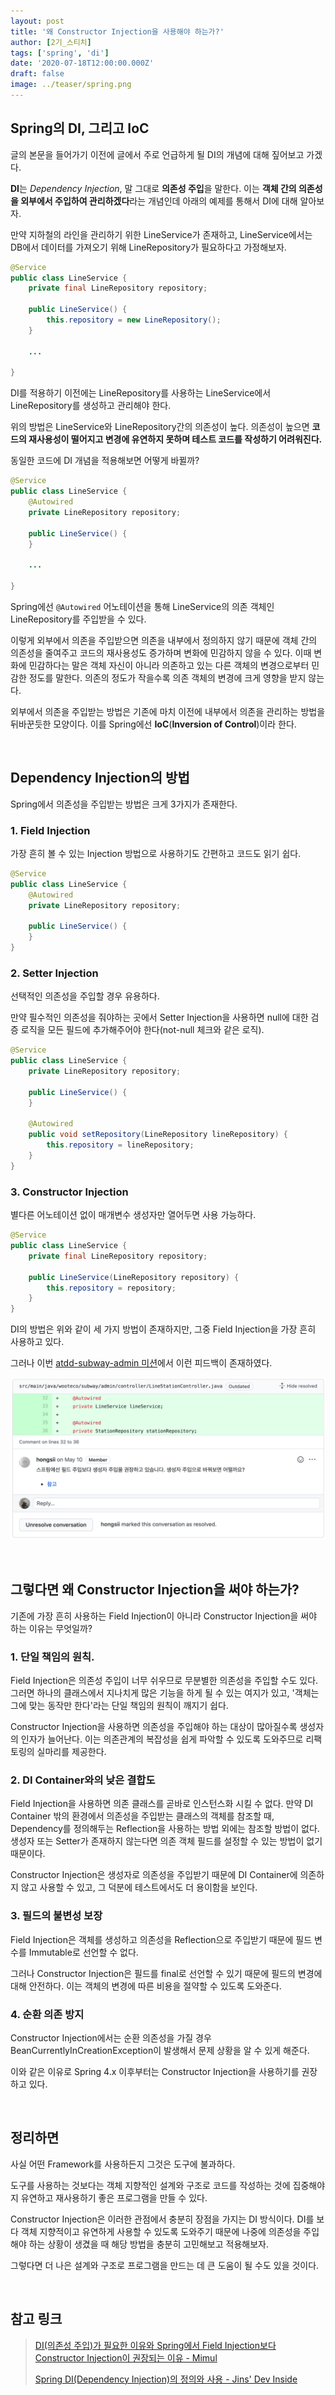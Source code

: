 ```yaml
---
layout: post
title: '왜 Constructor Injection을 사용해야 하는가?'
author: [2기_스티치]
tags: ['spring', 'di']
date: '2020-07-18T12:00:00.000Z'
draft: false
image: ../teaser/spring.png
---
```


## Spring의 DI, 그리고 IoC

글의 본문을 들어가기 이전에 글에서 주로 언급하게 될 DI의 개념에 대해 짚어보고 가겠다.

**DI**는 _Dependency Injection_, 말 그대로 **의존성 주입**을 말한다. 이는 **객체 간의 의존성을 외부에서 주입하여 관리하겠다**라는 개념인데 아래의 예제를 통해서 DI에 대해 알아보자.

만약 지하철의 라인을 관리하기 위한 LineService가 존재하고, LineService에서는 DB에서 데이터를 가져오기 위해 LineRepository가 필요하다고 가정해보자.

```java
@Service
public class LineService {
    private final LineRepository repository;

    public LineService() {
        this.repository = new LineRepository();
    }

    ...

}
```

DI를 적용하기 이전에는 LineRepository를 사용하는 LineService에서 LineRepository를 생성하고 관리해야 한다.

위의 방법은 LineService와 LineRepository간의 의존성이 높다. 의존성이 높으면 **코드의 재사용성이 떨어지고 변경에 유연하지 못하며 테스트 코드를 작성하기 어려워진다.**

동일한 코드에 DI 개념을 적용해보면 어떻게 바뀔까?

```java
@Service
public class LineService {
    @Autowired
    private LineRepository repository;

    public LineService() {
    }

    ...

}
```

Spring에선 `@Autowired` 어노테이션을 통해 LineService의 의존 객체인 LineRepository를 주입받을 수 있다.

이렇게 외부에서 의존을 주입받으면 의존을 내부에서 정의하지 않기 때문에 객체 간의 의존성을 줄여주고 코드의 재사용성도 증가하며 변화에 민감하지 않을 수 있다.
이때 변화에 민감하다는 말은 객체 자신이 아니라 의존하고 있는 다른 객체의 변경으로부터 민감한 정도를 말한다. 의존의 정도가 작을수록 의존 객체의 변경에 크게 영향을 받지 않는다.

외부에서 의존을 주입받는 방법은 기존에 마치 이전에 내부에서 의존을 관리하는 방법을 뒤바꾼듯한 모양이다. 이를 Spring에선 **IoC**(**Inversion of Control**)이라 한다.

<br/>

## Dependency Injection의 방법

Spring에서 의존성을 주입받는 방법은 크게 3가지가 존재한다.

### 1. Field Injection

가장 흔히 볼 수 있는 Injection 방법으로 사용하기도 간편하고 코드도 읽기 쉽다.

```java
@Service
public class LineService {
    @Autowired
    private LineRepository repository;

    public LineService() {
    }
}
```

### 2. Setter Injection

선택적인 의존성을 주입할 경우 유용하다.

만약 필수적인 의존성을 줘야하는 곳에서 Setter Injection을 사용하면 null에 대한 검증 로직을 모든 필드에 추가해주어야 한다(not-null 체크와 같은 로직).

```java
@Service
public class LineService {
    private LineRepository repository;

    public LineService() {
    }

    @Autowired
    public void setRepository(LineRepository lineRepository) {
        this.repository = lineRepository;
    }
}
```

### 3. Constructor Injection

별다른 어노테이션 없이 매개변수 생성자만 열어두면 사용 가능하다.

```java
@Service
public class LineService {
    private final LineRepository repository;

    public LineService(LineRepository repository) {
        this.repository = repository;
    }
}
```

DI의 방법은 위와 같이 세 가지 방법이 존재하지만, 그중 Field Injection을 가장 흔히 사용하고 있다.

그러나 이번 [atdd-subway-admin 미션](https://github.com/woowacourse/atdd-subway-admin)에서 이런 피드백이 존재하였다.

![constructor injection review](../images/2020-07-18-di-constructor-injection-review.png)

<br/>

## 그렇다면 왜 Constructor Injection을 써야 하는가?

기존에 가장 흔히 사용하는 Field Injection이 아니라 Constructor Injection을 써야 하는 이유는 무엇일까?

### 1. 단일 책임의 원칙.

Field Injection은 의존성 주입이 너무 쉬우므로 무분별한 의존성을 주입할 수도 있다. 그러면 하나의 클래스에서 지나치게 많은 기능을 하게 될 수 있는 여지가 있고, '객체는 그에 맞는 동작만 한다'라는 단일 책임의 원칙이 깨지기 쉽다.

Constructor Injection을 사용하면 의존성을 주입해야 하는 대상이 많아질수록 생성자의 인자가 늘어난다. 이는 의존관계의 복잡성을 쉽게 파악할 수 있도록 도와주므로 리팩토링의 실마리를 제공한다.

### 2. DI Container와의 낮은 결합도

Field Injection을 사용하면 의존 클래스를 곧바로 인스턴스화 시킬 수 없다. 만약 DI Container 밖의 환경에서 의존성을 주입받는 클래스의 객체를 참조할 때, Dependency를 정의해두는 Reflection을 사용하는 방법 외에는 참조할 방법이 없다. 생성자 또는 Setter가 존재하지 않는다면 의존 객체 필드를 설정할 수 있는 방법이 없기 때문이다.

Constructor Injection은 생성자로 의존성을 주입받기 때문에 DI Container에 의존하지 않고 사용할 수 있고, 그 덕분에 테스트에서도 더 용이함을 보인다.

### 3. 필드의 불변성 보장

Field Injection은 객체를 생성하고 의존성을 Reflection으로 주입받기 때문에 필드 변수를 Immutable로 선언할 수 없다.

그러나 Constructor Injection은 필드를 final로 선언할 수 있기 때문에 필드의 변경에 대해 안전하다. 이는 객체의 변경에 따른 비용을 절약할 수 있도록 도와준다.

### 4. 순환 의존 방지

Constructor Injection에서는 순환 의존성을 가질 경우 BeanCurrentlyInCreationException이 발생해서 문제 상황을 알 수 있게 해준다.

이와 같은 이유로 Spring 4.x 이후부터는 Constructor Injection을 사용하기를 권장하고 있다.

<br/>

## 정리하면

사실 어떤 Framework를 사용하든지 그것은 도구에 불과하다.

도구를 사용하는 것보다는 객체 지향적인 설계와 구조로 코드를 작성하는 것에 집중해야지 유연하고 재사용하기 좋은 프로그램을 만들 수 있다.

Constructor Injection은 이러한 관점에서 충분히 장점을 가지는 DI 방식이다. DI를 보다 객체 지향적이고 유연하게 사용할 수 있도록 도와주기 때문에 나중에 의존성을 주입해야 하는 상황이 생겼을 때 해당 방법을 충분히 고민해보고 적용해보자.

그렇다면 더 나은 설계와 구조로 프로그램을 만드는 데 큰 도움이 될 수도 있을 것이다.

<br/>

## 참고 링크

> [DI(의존성 주입)가 필요한 이유와 Spring에서 Field Injection보다 Constructor Injection이 권장되는 이유 - Mimul](https://www.mimul.com/blog/di-constructor-injection/)
>
> [Spring DI(Dependency Injection)의 정의와 사용 - Jins' Dev Inside](https://jins-dev.tistory.com/entry/Spring-DIDependency-Injection-의-정의와-사용)
